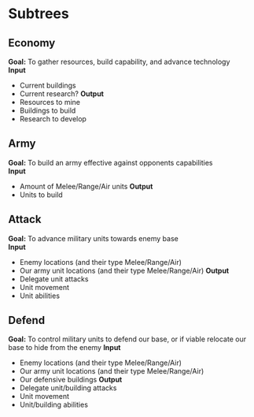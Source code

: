 # Subtrees   
## Economy   
**Goal:** To gather resources, build capability, and advance technology   
**Input**
- Current buildings
- Current research?
**Output**
- Resources to mine
- Buildings to build
- Research to develop

## Army
**Goal:** To build an army effective against opponents capabilities    
**Input**
- Amount of Melee/Range/Air units
**Output**
- Units to build

## Attack
**Goal:** To advance military units towards enemy base    
**Input**
- Enemy locations (and their type Melee/Range/Air)
- Our army unit locations (and their type Melee/Range/Air)
**Output**
- Delegate unit attacks
- Unit movement
- Unit abilities

## Defend
**Goal:** To control military units to defend our base, or if viable relocate our base to hide from the enemy
**Input**
- Enemy locations (and their type Melee/Range/Air)
- Our army unit locations (and their type Melee/Range/Air)
- Our defensive buildings
**Output**
- Delegate unit/building attacks
- Unit movement
- Unit/building abilities
